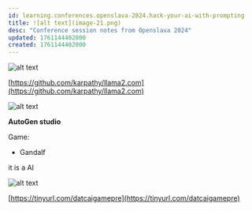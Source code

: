 ```yaml
---
id: learning.conferences.openslava-2024.hack-your-ai-with-prompting
title: ![alt text](image-21.png)
desc: "Conference session notes from Openslava 2024"
updated: 1761144402000
created: 1761144402000
---
```


![alt text](image-21.png)

[https://github.com/karpathy/llama2.com](https://github.com/karpathy/llama2.com)

![alt text](image-22.png)

**AutoGen studio**

Game:

- Gandalf

it is a AI 

![alt text](image-23.png)

[https://tinyurl.com/datcaigamepre](https://tinyurl.com/datcaigamepre)
